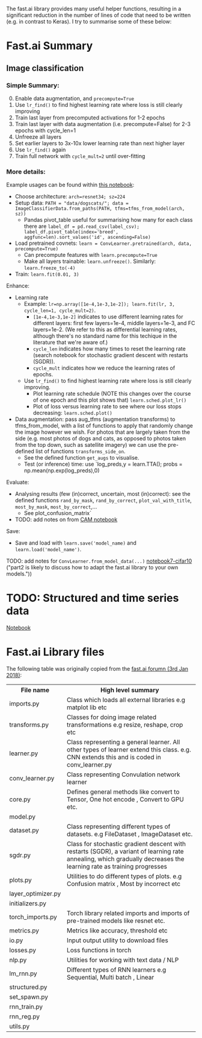 The fast.ai library provides many useful helper functions, resulting in a significant reduction in the number of lines of code that need to be written (e.g. in contrast to Keras). I try to summarise some of these below:

# Fast.ai Summary

## Image classification

### Simple Summary:

0. Enable data augmentation, and `precompute=True`
0. Use `lr_find()` to find highest learning rate where loss is still clearly improving
0. Train last layer from precomputed activations for 1-2 epochs
0. Train last layer with data augmentation (i.e. precompute=False) for 2-3 epochs with cycle_len=1
0. Unfreeze all layers
0. Set earlier layers to 3x-10x lower learning rate than next higher layer
0. Use `lr_find()` again
0. Train full network with `cycle_mult=2` until over-fitting

### More details:

Example usages can be found within [this notebook](https://github.com/asmith26/fastai/blob/master/courses/dl1/lesson1.ipynb):
- Choose architecture: `arch=resnet34; sz=224`
- Setup data: `PATH = "data/dogscats/"; data = ImageClassifierData.from_paths(PATH, tfms=tfms_from_model(arch, sz))`
  - Pandas pivot_table useful for summarising how many for each class there are `label_df = pd.read_csv(label_csv); label_df.pivot_table(index='breed', aggfunc=len).sort_values('id', ascending=False)`
- Load pretrained covnets: `learn = ConvLearner.pretrained(arch, data, precompute=True)`
  - Can precompute features with `learn.precompute=True`
  - Make all layers trainable: `learn.unfreeze()`. Similarly: `learn.freeze_to(-4)`
- Train: `learn.fit(0.01, 3)`

Enhance:
- Learning rate
  - Example: `lr=np.array([1e-4,1e-3,1e-2]); learn.fit(lr, 3, cycle_len=1, cycle_mult=2)`.
    - `[1e-4,1e-3,1e-2]` indicates to use different learning rates for different layers: first few layers=1e-4, middle layers=1e-3, and FC layers=1e-2. (We refer to this as differential learning rates, although there's no standard name for this techique in the literature that we're aware of.)
    - `cycle_len` indicates how many times to reset the learning rate (search notebook for stochastic gradient descent with restarts (SGDR)).
    - `cycle_mult` indicates how we reduce the learning rates of epochs.
  - Use `lr_find()` to find highest learning rate where loss is still clearly improving.
    - Plot learning rate schedule (NOTE this changes over the course of one epoch and this plot shows that) `learn.sched.plot_lr()`
    - Plot of loss versus learning rate to see where our loss stops decreasing: `learn.sched.plot()`
- Data augmentation: pass aug_tfms (augmentation transforms) to tfms_from_model, with a list of functions to apply that randomly change the image however we wish. For photos that are largely taken from the side (e.g. most photos of dogs and cats, as opposed to photos taken from the top down, such as satellite imagery) we can use the pre-defined list of functions `transforms_side_on`.
  - See the defined function `get_augs` to visualise.
  - Test (or inference) time: use `log_preds,y = learn.TTA(); probs = np.mean(np.exp(log_preds),0)

Evaluate:
- Analysing results (few (in)correct, uncertain, most (in)correct): see the defined functions `rand_by_mask`, `rand_by_correct`, `plot_val_with_title`, `most_by_mask`, `most_by_correct`,...
  - See plot_confusion_matrix`
- TODO: add notes on from [CAM notebook](https://github.com/fastai/fastai/blob/master/courses/dl1/lesson7-CAM.ipynb)

Save:
- Save and load with `learn.save('model_name)` and `learn.load('model_name')`.

TODO: add notes for `ConvLearner.from_model_data(...)` [notebook7-cifar10](https://github.com/fastai/fastai/blob/master/courses/dl1/lesson7-cifar10.ipynb) ("part2 is likely to discuss how to adapt the fast.ai library to your own models."))

# TODO: Structured and time series data
[Notebook](https://github.com/fastai/fastai/blob/master/courses/dl1/lesson3-rossman.ipynb)

# Fast.ai Library files
The following table was originally copied from the [fast.ai forumn (3rd Jan 2018)](http://forums.fast.ai/t/fastai-library-notes/7463):

<table/>
<tr/>
    <th/>File name</th/>
    <th/>High level summary</th/>
</tr/>
<tr/>
    <td/>imports.py</td/>
    <td/>Class which loads all external libraries e.g matplot lib etc</td/>
</tr/>
<tr/>
    <td/>transforms.py</td/>
    <td/>Classes for doing image related transformations e.g resize, reshape, crop etc</td/>
</tr/>
<tr/>
    <td/>learner.py </td/>
    <td/>Class representing a general learner. All other types of learner extend this class. e.g. CNN extends this and is coded in conv_learner.py</td/>
</tr/>
<tr/>
    <td/>conv_learner.py</td/>
    <td/>Class representing Convulation network learner</td/>
</tr/>
<tr/>
    <td/>core.py</td/>
    <td/>Defines general methods like convert to Tensor, One hot encode , Convert to GPU etc.</td/>
</tr/>
<tr/>
    <td/>model.py</td/>
    <td/></td/>
</tr/>
<tr/>
    <td/>dataset.py </td/>
    <td/>Class representing different types of datasets. e.g FileDataset , ImageDataset etc.</td/>
</tr/>
<tr/>
    <td/>sgdr.py</td/>
    <td/>Class for stochastic gradient descent with restarts (SGDR), a variant of learning rate annealing, which gradually decreases the learning rate as training progresses</td/>
</tr/>
<tr/>
    <td/>plots.py</td/>
    <td/>Utilities to do different types of plots. e.g Confusion matrix , Most by incorrect etc</td/>
</tr/>
    <tr/>
    <td/>layer_optimizer.py</td/>
    <td/></td/>
</tr/>
<tr/>
    <td/>initializers.py</td/>
    <td/></td/>
</tr/>
<tr/>
    <td/>torch_imports.py</td/>
    <td/>Torch library related imports and imports of pre-trained models like resnet etc.
</td/>
</tr/>
<tr/>
    <td/>metrics.py</td/>
    <td/>Metrics like accuracy, threshold etc</td/>
</tr/>
<tr/>
    <td/>io.py</td/>
    <td/>Input output utility to download files</td/>
</tr/>
<tr/>
    <td/>losses.py</td/>
    <td/>Loss functions in torch</td/>
</tr/>
<tr/>
    <td/>nlp.py</td/>
    <td/>Utilities for working with text data / NLP</td/>
</tr/>
<tr/>
    <td/>lm_rnn.py</td/>
    <td/>Different types of RNN learners e.g Sequential, Multi batch , Linear</td/>
</tr/>
<tr/>
    <td/>structured.py</td/>
    <td/></td/>
</tr/>
<tr/>
    <td/>set_spawn.py</td/>
    <td/></td/>
</tr/>
<tr/>
    <td/>rnn_train.py</td/>
    <td/></td/>
</tr/>
<tr/>
    <td/>rnn_reg.py</td/>
    <td/></td/>
</tr/>
<tr/>
    <td/>utils.py</td/>
    <td/></td/>
</tr/>
</table/>

